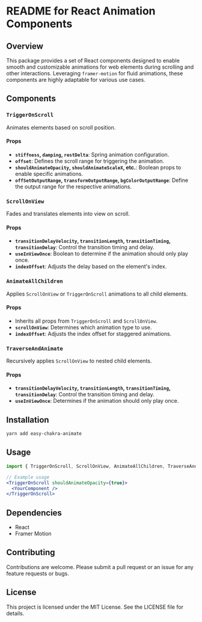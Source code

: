 # README for React Animation Components

## Overview

This package provides a set of React components designed to enable smooth and customizable animations for web elements during scrolling and other interactions. Leveraging `framer-motion` for fluid animations, these components are highly adaptable for various use cases.

## Components

### `TriggerOnScroll`

Animates elements based on scroll position.

#### Props

- **`stiffness`, `damping`, `restDelta`**: Spring animation configuration.
- **`offset`**: Defines the scroll range for triggering the animation.
- **`shouldAnimateOpacity`, `shouldAnimateScaleX`, etc.**: Boolean props to enable specific animations.
- **`offSetOutputRange`, `transformOutputRange`, `bgColorOutputRange`**: Define the output range for the respective animations.

### `ScrollOnView`

Fades and translates elements into view on scroll.

#### Props

- **`transitionDelayVelocity`, `transitionLength`, `transitionTiming`, `transitionDelay`**: Control the transition timing and delay.
- **`useInViewOnce`**: Boolean to determine if the animation should only play once.
- **`indexOffset`**: Adjusts the delay based on the element's index.

### `AnimateAllChildren`

Applies `ScrollOnView` or `TriggerOnScroll` animations to all child elements.

#### Props

- Inherits all props from `TriggerOnScroll` and `ScrollOnView`.
- **`scrollOnView`**: Determines which animation type to use.
- **`indexOffset`**: Adjusts the index offset for staggered animations.

### `TraverseAndAnimate`

Recursively applies `ScrollOnView` to nested child elements.

#### Props

- **`transitionDelayVelocity`, `transitionLength`, `transitionTiming`, `transitionDelay`**: Control the transition timing and delay.
- **`useInViewOnce`**: Determines if the animation should only play once.

## Installation

```bash
yarn add easy-chakra-animate
```

## Usage

```jsx
import { TriggerOnScroll, ScrollOnView, AnimateAllChildren, TraverseAndAnimate } from 'your-animation-package';

// Example usage
<TriggerOnScroll shouldAnimateOpacity={true}>
  <YourComponent />
</TriggerOnScroll>
```

## Dependencies

- React
- Framer Motion

## Contributing

Contributions are welcome. Please submit a pull request or an issue for any feature requests or bugs.

## License

This project is licensed under the MIT License. See the LICENSE file for details.
